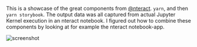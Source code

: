 This is a showcase of the great components from [@nteract](https://nteract.io). `yarn`, and then `yarn storybook`. The output data was all captured from actual Jupyter Kernel execution in an nteract notebook. I figured out how to combine these components by looking at for example the nteract notebook-app. 

![screenshot](https://i.imgur.com/x1oGKaZ.png)
